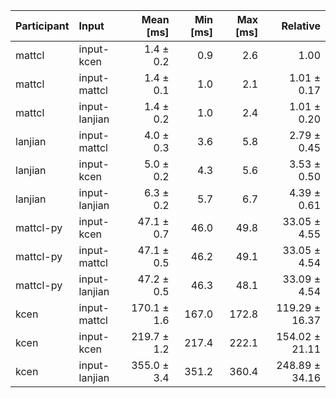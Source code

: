 | Participant | Input | Mean [ms] | Min [ms] | Max [ms] | Relative |
|:---|:---|---:|---:|---:|---:|
| mattcl | input-kcen | 1.4 ± 0.2 | 0.9 | 2.6 | 1.00 |
| mattcl | input-mattcl | 1.4 ± 0.1 | 1.0 | 2.1 | 1.01 ± 0.17 |
| mattcl | input-lanjian | 1.4 ± 0.2 | 1.0 | 2.4 | 1.01 ± 0.20 |
| lanjian | input-mattcl | 4.0 ± 0.3 | 3.6 | 5.8 | 2.79 ± 0.45 |
| lanjian | input-kcen | 5.0 ± 0.2 | 4.3 | 5.6 | 3.53 ± 0.50 |
| lanjian | input-lanjian | 6.3 ± 0.2 | 5.7 | 6.7 | 4.39 ± 0.61 |
| mattcl-py | input-kcen | 47.1 ± 0.7 | 46.0 | 49.8 | 33.05 ± 4.55 |
| mattcl-py | input-mattcl | 47.1 ± 0.5 | 46.2 | 49.1 | 33.05 ± 4.54 |
| mattcl-py | input-lanjian | 47.2 ± 0.5 | 46.3 | 48.1 | 33.09 ± 4.54 |
| kcen | input-mattcl | 170.1 ± 1.6 | 167.0 | 172.8 | 119.29 ± 16.37 |
| kcen | input-kcen | 219.7 ± 1.2 | 217.4 | 222.1 | 154.02 ± 21.11 |
| kcen | input-lanjian | 355.0 ± 3.4 | 351.2 | 360.4 | 248.89 ± 34.16 |
